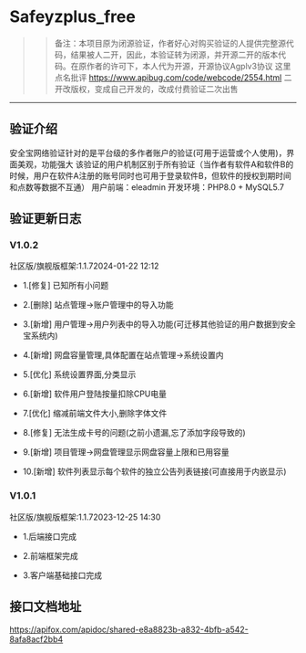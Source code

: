 # Safeyzplus_free

>>备注：本项目原为闭源验证，作者好心对购买验证的人提供完整源代码，结果被人二开，因此，本验证转为闭源，并开源二开的版本代码。在原作者的许可下，本人代为开源，开源协议Agplv3协议
这里点名批评
https://www.apibug.com/code/webcode/2554.html
二开改版权，变成自己开发的，改成付费验证二次出售
******************************************************

##  验证介绍
安全宝网络验证针对的是平台级的多作者账户的验证(可用于运营或个人使用)，界面美观，功能强大
该验证的用户机制区别于所有验证（当作者有软件A和软件B的时候，用户在软件A注册的账号同时也可用于登录软件B，但软件的授权到期时间和点数等数据不互通）
用户前端：eleadmin
开发环境：PHP8.0 + MySQL5.7


## 验证更新日志
### V1.0.2
社区版/旗舰版框架:1.1.72024-01-22 12:12

- 1.[修复] 已知所有小问题

- 2.[删除] 站点管理->账户管理中的导入功能

- 3.[新增] 用户管理->用户列表中的导入功能(可迁移其他验证的用户数据到安全宝系统内)

- 4.[新增] 网盘容量管理,具体配置在站点管理->系统设置内

- 5.[优化] 系统设置界面,分类显示

- 6.[新增] 软件用户登陆按量扣除CPU电量

- 7.[优化] 缩减前端文件大小,删除字体文件

- 8.[修复] 无法生成卡号的问题(之前小遗漏,忘了添加字段导致的)

- 9.[新增] 项目管理->网盘管理显示网盘容量上限和已用容量

- 10.[新增] 软件列表显示每个软件的独立公告列表链接(可直接用于内嵌显示)

### V1.0.1
社区版/旗舰版框架:1.1.72023-12-25 14:30

- 1.后端接口完成

- 2.前端框架完成

- 3.客户端基础接口完成


## 接口文档地址
https://apifox.com/apidoc/shared-e8a8823b-a832-4bfb-a542-8afa8acf2bb4
